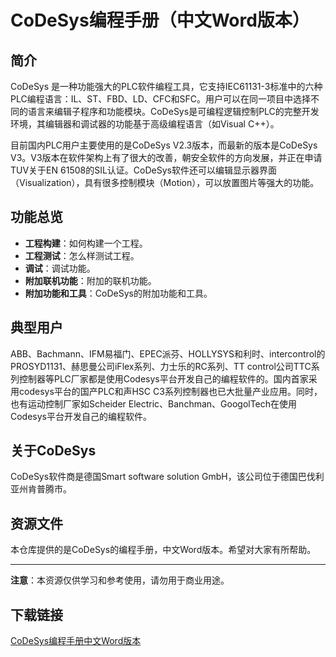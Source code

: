 # CoDeSys编程手册（中文Word版本）

## 简介

CoDeSys 是一种功能强大的PLC软件编程工具，它支持IEC61131-3标准中的六种PLC编程语言：IL、ST、FBD、LD、CFC和SFC。用户可以在同一项目中选择不同的语言来编辑子程序和功能模块。CoDeSys是可编程逻辑控制PLC的完整开发环境，其编辑器和调试器的功能基于高级编程语言（如Visual C++）。

目前国内PLC用户主要使用的是CoDeSys V2.3版本，而最新的版本是CoDeSys V3。V3版本在软件架构上有了很大的改善，朝安全软件的方向发展，并正在申请TUV关于EN 61508的SIL认证。CoDeSys软件还可以编辑显示器界面（Visualization），具有很多控制模块（Motion），可以放置图片等强大的功能。

## 功能总览

- **工程构建**：如何构建一个工程。
- **工程测试**：怎么样测试工程。
- **调试**：调试功能。
- **附加联机功能**：附加的联机功能。
- **附加功能和工具**：CoDeSys的附加功能和工具。

## 典型用户

ABB、Bachmann、IFM易福门、EPEC派芬、HOLLYSYS和利时、intercontrol的PROSYD1131、赫思曼公司iFlex系列、力士乐的RC系列、TT control公司TTC系列控制器等PLC厂家都是使用Codesys平台开发自己的编程软件的。国内首家采用codesys平台的国产PLC和声HSC C3系列控制器也已大批量产业应用。同时，也有运动控制厂家如Scheider Electric、Banchman、GoogolTech在使用Codesys平台开发自己的编程软件。

## 关于CoDeSys

CoDeSys软件商是德国Smart software solution GmbH，该公司位于德国巴伐利亚州肯普腾市。

## 资源文件

本仓库提供的是CoDeSys的编程手册，中文Word版本。希望对大家有所帮助。

---

**注意**：本资源仅供学习和参考使用，请勿用于商业用途。

## 下载链接

[CoDeSys编程手册中文Word版本](https://pan.quark.cn/s/9566ea97658f)